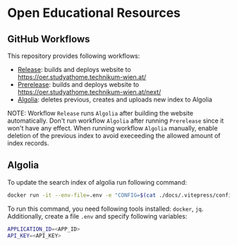 # Open Educational Resources

## GitHub Workflows

This repository provides following workflows:

* [Release](https://github.com/studyathome-internationally/oer/actions/workflows/release.yml): builds and deploys website to https://oer.studyathome.technikum-wien.at/
* [Prerelease](https://github.com/studyathome-internationally/oer/actions/workflows/prerelease.yml): builds and deploys website to https://oer.studyathome.technikum-wien.at/next/
* [Algolia](https://github.com/studyathome-internationally/oer/actions/workflows/algolia.yml): deletes previous, creates and uploads new index to Algolia

NOTE: Workflow `Release` runs `Algolia` after building the website automatically.
Don't run workflow `Algolia` after running `Prerelease` since it won't have any effect.
When running workflow `Algolia` manually, enable deletion of the previous index to avoid execeeding the allowed amount of index records.

## Algolia

To update the search index of algolia run following command:

```bash
docker run -it --env-file=.env -e "CONFIG=$(cat ./docs/.vitepress/config/algolia.json | jq -r tostring)" algolia/docsearch-scraper
```

To run this command, you need following tools installed: `docker`, `jq`.
Additionally, create a file `.env` and specify following variables:

```bash
APPLICATION_ID=<APP_ID>
API_KEY=<API_KEY>
```
